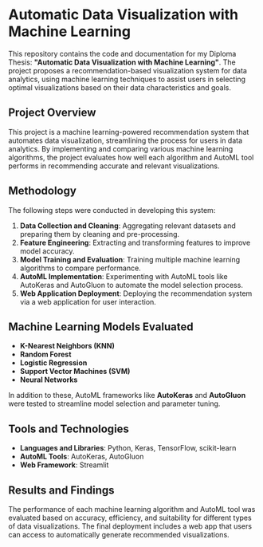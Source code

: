 # Automatic Data Visualization with Machine Learning

This repository contains the code and documentation for my Diploma Thesis: **"Automatic Data Visualization with Machine Learning"**. The project proposes a recommendation-based visualization system for data analytics, using machine learning techniques to assist users in selecting optimal visualizations based on their data characteristics and goals.

## Project Overview

This project is a machine learning-powered recommendation system that automates data visualization, streamlining the process for users in data analytics. By implementing and comparing various machine learning algorithms, the project evaluates how well each algorithm and AutoML tool performs in recommending accurate and relevant visualizations.

## Methodology

The following steps were conducted in developing this system:
1. **Data Collection and Cleaning**: Aggregating relevant datasets and preparing them by cleaning and pre-processing.
2. **Feature Engineering**: Extracting and transforming features to improve model accuracy.
3. **Model Training and Evaluation**: Training multiple machine learning algorithms to compare performance.
4. **AutoML Implementation**: Experimenting with AutoML tools like AutoKeras and AutoGluon to automate the model selection process.
5. **Web Application Deployment**: Deploying the recommendation system via a web application for user interaction.

## Machine Learning Models Evaluated

- **K-Nearest Neighbors (KNN)**
- **Random Forest**
- **Logistic Regression**
- **Support Vector Machines (SVM)**
- **Neural Networks**

In addition to these, AutoML frameworks like **AutoKeras** and **AutoGluon** were tested to streamline model selection and parameter tuning.

## Tools and Technologies

- **Languages and Libraries**: Python, Keras, TensorFlow, scikit-learn
- **AutoML Tools**: AutoKeras, AutoGluon
- **Web Framework**: Streamlit

## Results and Findings

The performance of each machine learning algorithm and AutoML tool was evaluated based on accuracy, efficiency, and suitability for different types of data visualizations. The final deployment includes a web app that users can access to automatically generate recommended visualizations.

